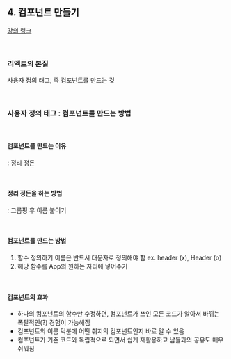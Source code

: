## 4. 컴포넌트 만들기

[강의 링크](https://www.youtube.com/watch?v=WT58gOl8Eh8&list=PLuHgQVnccGMCOGstdDZvH41x0Vtvwyxu7&index=4)

<br/>

### 리엑트의 본질

사용자 정의 태그, 즉 컴포넌트를 만드는 것

<br/>

### 사용자 정의 태그 : 컴포넌트를 만드는 방법

<br/>

#### **컴포넌트를 만드는 이유**

: 정리 정돈

<br/>

#### **정리 정돈을 하는 방법**

: 그룹핑 후 이름 붙이기

<br/>

#### **컴포넌트를 만드는 방법**

1. 함수 정의하기
   이름은 반드시 대문자로 정의해야 함
   ex. header (x), Header (o)
2. 해당 함수를 App의 원하는 자리에 넣어주기

<br/>

#### **컴포넌트의 효과**

-   하나의 컴포넌트의 함수만 수정하면, 컴포넌트가 쓰인 모든 코드가 알아서 바뀌는 폭팔적인(?) 경험이 가능해짐
-   컴포넌트의 이름 덕분에 어떤 취지의 컴포넌트인지 바로 알 수 있음
-   컴포넌트가 기존 코드와 독립적으로 되면서 쉽게 재활용하고 남들과의 공유도 매우 쉬워짐
